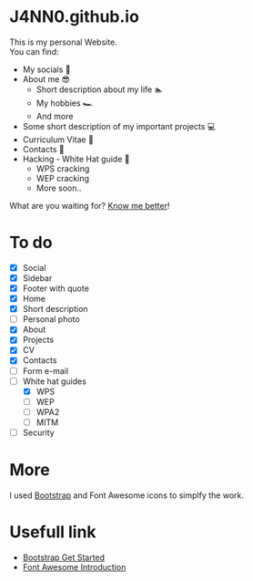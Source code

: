 # J4NN0.github.io

This is my personal Website.  
You can find:
- My socials 👥
- About me 😎
  - Short description about my life 🏊
  - My hobbies 🏎
  - And more
- Some short description of my important projects 💻
- Curriculum Vitae 📃
- Contacts 📧
- Hacking \- White Hat guide 🔐
  - WPS cracking
  - WEP cracking
  - More soon..

What are you waiting for? [Know me better](https://j4nn0.github.io.)!

# To do

- [X] Social
- [X] Sidebar
- [X] Footer with quote
- [X] Home
- [X] Short description
- [ ] Personal photo
- [X] About
- [X] Projects
- [X] CV
- [X] Contacts
- [ ] Form e-mail
- [ ] White hat guides
    - [X] WPS
    - [ ] WEP
    - [ ] WPA2
    - [ ] MITM
- [ ] Security

# More

I used [Bootstrap](https://getbootstrap.com/) and Font Awesome icons to simplfy the work.  

# Usefull link

- [Bootstrap Get Started](https://www.w3schools.com/bootstrap/default.asp)
- [Font Awesome Introduction](https://www.w3schools.com/icons/fontawesome_icons_intro.asp)
